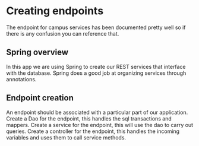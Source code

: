 # Creating endpoints

The endpoint for campus services has been documented pretty well so if there is any confusion you can reference that.

## Spring overview

In this app we are using Spring to create our REST services that interface with the database. Spring does a good job at organizing services through annotations.

## Endpoint creation

An endpoint should be associated with a particular part of our application.
Create a Dao for the endpoint, this handles the sql transactions and mappers.
Create a service for the endpoint, this will use the dao to carry out queries.
Create a controller for the endpoint, this handles the incoming variables and uses them to call service methods.
